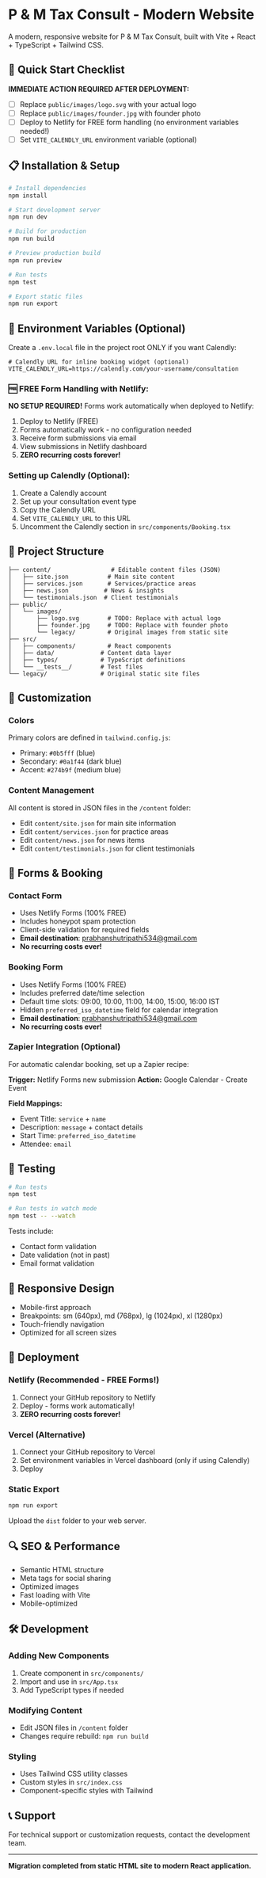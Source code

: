 # P & M Tax Consult - Modern Website

A modern, responsive website for P & M Tax Consult, built with Vite + React + TypeScript + Tailwind CSS.

## 🚀 Quick Start Checklist

**IMMEDIATE ACTION REQUIRED AFTER DEPLOYMENT:**

- [ ] Replace `public/images/logo.svg` with your actual logo
- [ ] Replace `public/images/founder.jpg` with founder photo  
- [ ] Deploy to Netlify for FREE form handling (no environment variables needed!)
- [ ] Set `VITE_CALENDLY_URL` environment variable (optional)

## 📋 Installation & Setup

```bash
# Install dependencies
npm install

# Start development server
npm run dev

# Build for production
npm run build

# Preview production build
npm run preview

# Run tests
npm test

# Export static files
npm run export
```

## 🔧 Environment Variables (Optional)

Create a `.env.local` file in the project root ONLY if you want Calendly:

```env
# Calendly URL for inline booking widget (optional)
VITE_CALENDLY_URL=https://calendly.com/your-username/consultation
```

### 🆓 FREE Form Handling with Netlify:

**NO SETUP REQUIRED!** Forms work automatically when deployed to Netlify:

1. Deploy to Netlify (FREE)
2. Forms automatically work - no configuration needed
3. Receive form submissions via email
4. View submissions in Netlify dashboard
5. **ZERO recurring costs forever!**

### Setting up Calendly (Optional):

1. Create a Calendly account
2. Set up your consultation event type
3. Copy the Calendly URL
4. Set `VITE_CALENDLY_URL` to this URL
5. Uncomment the Calendly section in `src/components/Booking.tsx`

## 📁 Project Structure

```
├── content/                 # Editable content files (JSON)
│   ├── site.json           # Main site content
│   ├── services.json       # Services/practice areas
│   ├── news.json          # News & insights
│   └── testimonials.json  # Client testimonials
├── public/
│   └── images/
│       ├── logo.svg        # TODO: Replace with actual logo
│       ├── founder.jpg     # TODO: Replace with founder photo
│       └── legacy/         # Original images from static site
├── src/
│   ├── components/         # React components
│   ├── data/             # Content data layer
│   ├── types/            # TypeScript definitions
│   └── __tests__/        # Test files
└── legacy/               # Original static site files
```

## 🎨 Customization

### Colors
Primary colors are defined in `tailwind.config.js`:
- Primary: `#0b5fff` (blue)
- Secondary: `#0a1f44` (dark blue)
- Accent: `#274b9f` (medium blue)

### Content Management
All content is stored in JSON files in the `/content` folder:
- Edit `content/site.json` for main site information
- Edit `content/services.json` for practice areas
- Edit `content/news.json` for news items
- Edit `content/testimonials.json` for client testimonials

## 📝 Forms & Booking

### Contact Form
- Uses Netlify Forms (100% FREE)
- Includes honeypot spam protection
- Client-side validation for required fields
- **Email destination**: prabhanshutripathi534@gmail.com
- **No recurring costs ever!**

### Booking Form
- Uses Netlify Forms (100% FREE)
- Includes preferred date/time selection
- Default time slots: 09:00, 10:00, 11:00, 14:00, 15:00, 16:00 IST
- Hidden `preferred_iso_datetime` field for calendar integration
- **Email destination**: prabhanshutripathi534@gmail.com
- **No recurring costs ever!**

### Zapier Integration (Optional)
For automatic calendar booking, set up a Zapier recipe:

**Trigger:** Netlify Forms new submission
**Action:** Google Calendar - Create Event

**Field Mappings:**
- Event Title: `service` + `name`
- Description: `message` + contact details
- Start Time: `preferred_iso_datetime`
- Attendee: `email`

## 🧪 Testing

```bash
# Run tests
npm test

# Run tests in watch mode
npm test -- --watch
```

Tests include:
- Contact form validation
- Date validation (not in past)
- Email format validation

## 📱 Responsive Design

- Mobile-first approach
- Breakpoints: sm (640px), md (768px), lg (1024px), xl (1280px)
- Touch-friendly navigation
- Optimized for all screen sizes

## 🚀 Deployment

### Netlify (Recommended - FREE Forms!)
1. Connect your GitHub repository to Netlify
2. Deploy - forms work automatically!
3. **ZERO recurring costs forever!**

### Vercel (Alternative)
1. Connect your GitHub repository to Vercel
2. Set environment variables in Vercel dashboard (only if using Calendly)
3. Deploy

### Static Export
```bash
npm run export
```
Upload the `dist` folder to your web server.

## 🔍 SEO & Performance

- Semantic HTML structure
- Meta tags for social sharing
- Optimized images
- Fast loading with Vite
- Mobile-optimized

## 🛠️ Development

### Adding New Components
1. Create component in `src/components/`
2. Import and use in `src/App.tsx`
3. Add TypeScript types if needed

### Modifying Content
- Edit JSON files in `/content` folder
- Changes require rebuild: `npm run build`

### Styling
- Uses Tailwind CSS utility classes
- Custom styles in `src/index.css`
- Component-specific styles with Tailwind

## 📞 Support

For technical support or customization requests, contact the development team.

---

**Migration completed from static HTML site to modern React application.**
